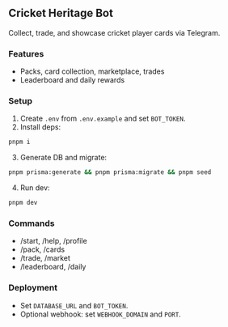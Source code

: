 ## Cricket Heritage Bot

Collect, trade, and showcase cricket player cards via Telegram.

### Features
- Packs, card collection, marketplace, trades
- Leaderboard and daily rewards

### Setup
1. Create `.env` from `.env.example` and set `BOT_TOKEN`.
2. Install deps:
```bash
pnpm i
```
3. Generate DB and migrate:
```bash
pnpm prisma:generate && pnpm prisma:migrate && pnpm seed
```
4. Run dev:
```bash
pnpm dev
```

### Commands
- /start, /help, /profile
- /pack, /cards
- /trade, /market
- /leaderboard, /daily

### Deployment
- Set `DATABASE_URL` and `BOT_TOKEN`.
- Optional webhook: set `WEBHOOK_DOMAIN` and `PORT`.
